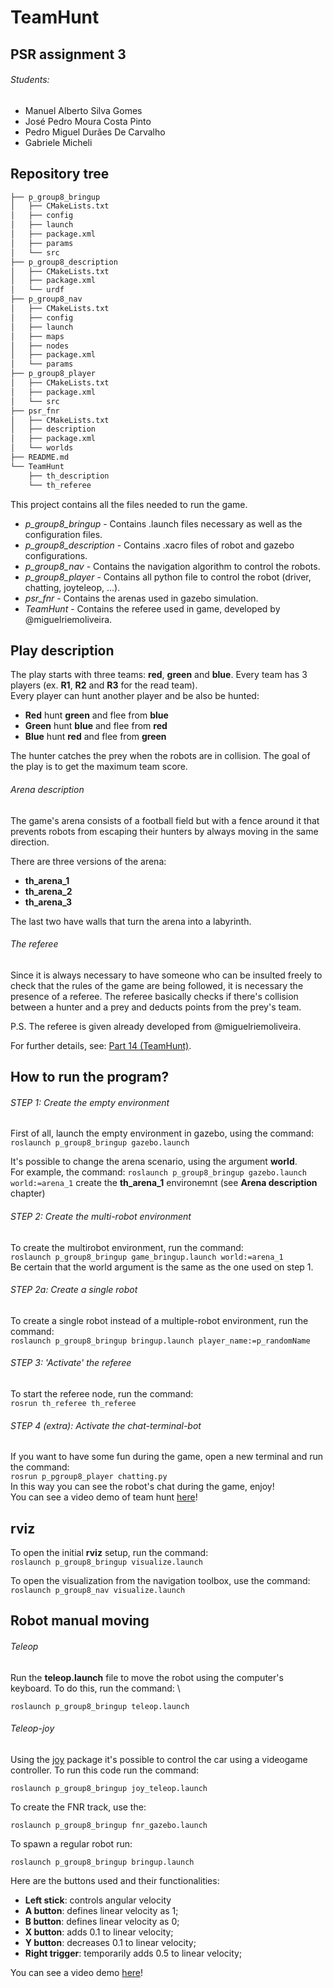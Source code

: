 # TeamHunt

## PSR assignment 3
###### Students:
- Manuel Alberto Silva Gomes
- José Pedro Moura Costa Pinto
- Pedro Miguel Durães De Carvalho
- Gabriele Micheli

## Repository tree

```bash
├── p_group8_bringup
│   ├── CMakeLists.txt
│   ├── config
│   ├── launch
│   ├── package.xml
│   ├── params
│   └── src
├── p_group8_description
│   ├── CMakeLists.txt
│   ├── package.xml
│   └── urdf
├── p_group8_nav
│   ├── CMakeLists.txt
│   ├── config
│   ├── launch
│   ├── maps
│   ├── nodes
│   ├── package.xml
│   └── params
├── p_group8_player
│   ├── CMakeLists.txt
│   ├── package.xml
│   └── src
├── psr_fnr
│   ├── CMakeLists.txt
│   ├── description
│   ├── package.xml
│   └── worlds
├── README.md
└── TeamHunt
    ├── th_description
    └── th_referee
```
This project contains all the files needed to run the game.
- *p_group8_bringup* - Contains .launch files necessary as well as the configuration files.
- *p_group8_description* - Contains .xacro files of robot and gazebo configurations.
- *p_group8_nav* - Contains the navigation algorithm to control the robots.
- *p_group8_player* - Contains all python file to control the robot (driver, chatting, joyteleop, ...).
- *psr_fnr* - Contains the arenas used in gazebo simulation.
- *TeamHunt* - Contains the referee used in game, developed by @miguelriemoliveira.

## Play description

The play starts with three teams: **red**, **green** and **blue**. Every team has 3 players (ex. **R1**, **R2** and **R3** for the read team). \
Every player can hunt another player and be also be hunted: 
- **Red** hunt **green** and flee from **blue**
- **Green** hunt **blue** and flee from **red**
- **Blue** hunt **red** and flee from **green** 

The hunter catches the prey when the robots are in collision. The goal of the play is to get the maximum team score.  

###### Arena description
The game's arena consists of a football field but with a fence around it that prevents robots from escaping their hunters by always moving in the same direction. 

There are three versions of the arena: 
- **th_arena_1**
- **th_arena_2**
- **th_arena_3**

The last two have walls that turn the arena into a labyrinth.

###### The referee
Since it is always necessary to have someone who can be insulted freely to check that the rules of the game are being followed, it is necessary the presence of a referee. The referee basically checks if there's collision between a hunter and a prey and deducts points from the prey's team.

P.S. The referee is given already developed from @miguelriemoliveira.

For further details, see: [Part 14 (TeamHunt)](https://github.com/miguelriemoliveira/psr_21-22/tree/main/Parte14).

## How to run the program? 
###### STEP 1: Create the empty environment
First of all, launch the empty environment in gazebo, using the command: \
```roslaunch p_group8_bringup gazebo.launch```

It's possible to change the arena scenario, using the argument **world**. \
For example, the command:
```roslaunch p_group8_bringup gazebo.launch world:=arena_1```
create the **th_arena_1** environemnt (see **Arena description** chapter)

###### STEP 2: Create the multi-robot environment
To create the multirobot environment, run the command: \
```roslaunch p_group8_bringup game_bringup.launch world:=arena_1```\
Be certain that the world argument is the same as the one used on step 1.
###### STEP 2a: Create a single robot
To create a single robot instead of a multiple-robot environment, run the command: \
```roslaunch p_group8_bringup bringup.launch player_name:=p_randomName```
###### STEP 3: 'Activate' the referee
To start the referee node, run the command: \
```rosrun th_referee th_referee```
###### STEP 4 (extra): Activate the chat-terminal-bot
If you want to have some fun during the game, open a new terminal and run the command: \
```rosrun p_pgroup8_player chatting.py``` \
In this way you can see the robot's chat during the game, enjoy! \
You can see a video demo of team hunt [here](https://youtu.be/x-3ky_ewXvY)!


## rviz  
To open the initial **rviz** setup, run the command: \
```roslaunch p_group8_bringup visualize.launch```  

To open the visualization from the navigation toolbox, use the command: \
```roslaunch p_group8_nav visualize.launch```

## Robot manual moving 
###### Teleop
Run the **teleop.launch** file to move the robot using the computer's keyboard. To do this, run the command: \

```roslaunch p_group8_bringup teleop.launch``` 

###### Teleop-joy
Using the [joy](http://wiki.ros.org/joy) package it's possible to control the car using a videogame controller.
To run this code run the command:

```roslaunch p_group8_bringup joy_teleop.launch```

To create the FNR track, use the:

```roslaunch p_group8_bringup fnr_gazebo.launch```

To spawn a regular robot run:

```roslaunch p_group8_bringup bringup.launch```

Here are the buttons used and their functionalities:
- **Left stick**: controls angular velocity
- **A button**: defines linear velocity as 1;
- **B button**: defines linear velocity as 0;
- **X button**: adds 0.1 to linear velocity;
- **Y button**: decreases 0.1 to linear velocity;
- **Right trigger**: temporarily adds 0.5 to linear velocity;

You can see a video demo [here](https://youtu.be/F82IoVw4xVM)!
